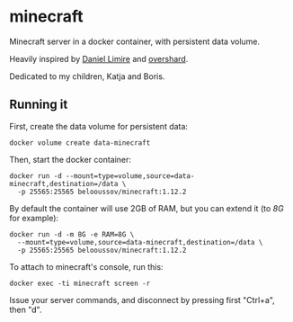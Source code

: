 # minecraft

Minecraft server in a docker container, with persistent data volume.

Heavily inspired by [Daniel Limire](https://lemire.me/blog/2016/04/02/setting-up-a-robust-minecraft-server-on-a-raspberry-pi/)
and [overshard](https://github.com/overshard/docker-minecraft).

Dedicated to my children, Katja and Boris.

## Running it

First, create the data volume for persistent data:

```
docker volume create data-minecraft
```

Then, start the docker container:

```
docker run -d --mount=type=volume,source=data-minecraft,destination=/data \
  -p 25565:25565 belooussov/minecraft:1.12.2
```

By default the container will use 2GB of RAM,
but you can extend it (to *8G* for example):

```
docker run -d -m 8G -e RAM=8G \
  --mount=type=volume,source=data-minecraft,destination=/data \
  -p 25565:25565 belooussov/minecraft:1.12.2
```

To attach to minecraft's console, run this:

```
docker exec -ti minecraft screen -r
```

Issue your server commands, and disconnect by pressing first "Ctrl+a", then "d".
